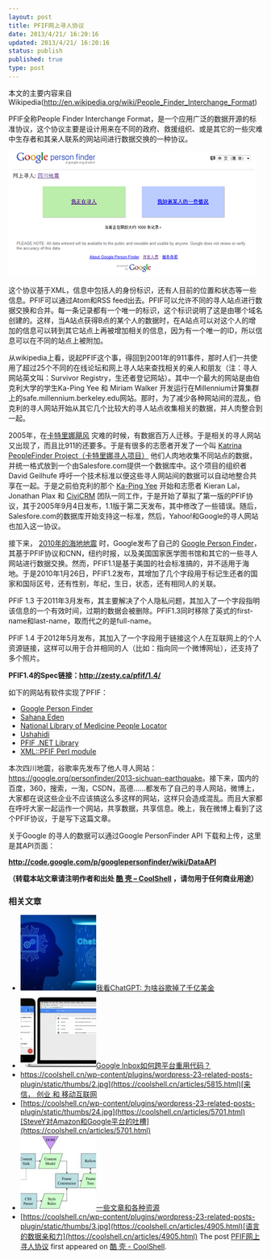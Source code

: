 ```yaml
---
layout: post
title: PFIF网上寻人协议
date: 2013/4/21/ 16:20:16
updated: 2013/4/21/ 16:20:16
status: publish
published: true
type: post
---
```


本文的主要内容来自Wikipedia(<http://en.wikipedia.org/wiki/People_Finder_Interchange_Format>)


PFIF全称People Finder Interchange Format，是一个应用广泛的数据开源的标准协议，这个协议主要是设计用来在不同的政府、救援组织、或是其它的一些灾难中生存者和其亲人联系的网站间进行数据交换的一种协议。


![](../wp-content/uploads/2013/04/Google-Person-Finder.png)


这个协议基于XML，信息中包括人的身份标识，还有人目前的位置和状态等一些信息。PFIF可以通过Atom和RSS feed出去。PFIF可以允许不同的寻人站点进行数据交换和合并。每一条记录都有一个唯一的标识，这个标识说明了这是由哪个域名创建的。这样，当A站点获得B点的某个人的数据时，在A站点可以对这个人的增加的信息可以转到其它站点上再被增加相关的信息，因为有一个唯一的ID，所以信息可以在不同的站点上被附加。


从wikipedia上看，说起PFIF这个事，得回到2001年的911事件，那时人们一共使用了超过25个不同的在线论坛和网上寻人站来查找相关的亲人和朋友（注：寻人网站英文叫：Survivor Registry，生还者登记网站）。其中一个最大的网站是由伯克利大学的学生Ka-Ping Yee 和 Miriam Walker 开发运行在Millennium计算集群上的safe.millennium.berkeley.edu网站。那时，为了减少各种网站间的混乱，伯克利的寻人网站开始从其它几个比较大的寻人站点收集相关的数据，并人肉整合到一起。



2005年，在[卡特里娜飓风](http://en.wikipedia.org/wiki/Hurricane_Katrina "Hurricane Katrina") 灾难的时候，有数据百万人迁移。于是相关的寻人网站又出现了，而且比911的还要多。于是有很多的志愿者开发了一个叫 [Katrina PeopleFinder Project（卡特里娜寻人项目）](http://en.wikipedia.org/wiki/Katrina_PeopleFinder_Project "Katrina PeopleFinder Project") 他们人肉地收集不同站点的数据，并统一格式放到一个由Salesfore.com提供一个数据库中。这个项目的组织者David Geilhufe 呼吁一个技术标准以便这些寻人网站间的数据可以自动地整合共享在一起。于是之前伯克利的那个 [Ka-Ping Yee](http://zesty.ca/) 开始和志愿者 Kieran Lal，Jonathan Plax 和 [CiviCRM](http://en.wikipedia.org/wiki/CiviCRM "CiviCRM") 团队一同工作，于是开始了草拟了第一版的PFIF协议，其于2005年9月4日发布，1.1版于第二天发布，其中修改了一些错误。随后，Salesfore.com的数据库开始支持这一标准，然后，Yahoo!和Google的寻人网站也加入这一协议。


接下来， [2010年的海地地震](http://en.wikipedia.org/wiki/2010_Haiti_earthquake "2010 Haiti earthquake") 时，Google发布了自己的 [Google Person Finder](http://en.wikipedia.org/wiki/Google_Person_Finder "Google Person Finder")，其基于PFIF协议和CNN，纽约时报，以及美国国家医学图书馆和其它的一些寻人网站进行数据交换。然而，PFIF1.1是基于美国的社会标准搞的，并不适用于海地。于是2010年1月26日，PFIF1.2发布，其增加了几个字段用于标记生还者的国家和国际区号，还有性别，年纪，生日，状态，还有相同人的关联。


PFIF 1.3 于2011年3月发布，其主要解决了个人隐私问题，其加入了一个字段指明该信息的一个有效时间，过期的数据会被删除。PFIF1.3同时移除了英式的first-name和last-name，取而代之的是full-name。


PFIF 1.4 于2012年5月发布，其加入了一个字段用于链接这个人在互联网上的个人资源链接，这样可以用于合并相同的人（比如：指向同一个微博网址），还支持了多个照片。


**PFIF1.4的Spec链接：<http://zesty.ca/pfif/1.4/>**


如下的网站有软件实现了PFIF：


* [Google Person Finder](http://en.wikipedia.org/wiki/Google_Person_Finder "Google Person Finder")
* [Sahana Eden](http://en.wikipedia.org/wiki/Sahana_FOSS_Disaster_Management_System "Sahana FOSS Disaster Management System")
* [National Library of Medicine People Locator](http://pl.nlm.nih.gov/index.php)
* [Ushahidi](http://en.wikipedia.org/wiki/Ushahidi#Ushahidi "Ushahidi")
* [PFIF .NET Library](http://code.google.com/p/pfifnet/)
* [XML::PFIF Perl module](http://erislabs.net/ianb/projects/pfif/)


本次四川地震，谷歌率先发布了他人寻人网站：<https://google.org/personfinder/2013-sichuan-earthquake>。接下来，国内的百度，360，搜索，一淘，CSDN，高德……都发布了自己的寻人网站，微博上，大家都在说这些企业不应该搞这么多这样的网站，这样只会造成混乱。而且大家都在呼吁大家一起运作一个网站，共享数据，共享信息。晚上，我在微博上看到了这个PFIF协议，于是写下这篇文章。


关于Google 的寻人的数据可以通过Google PersonFinder API 下载和上传，这里是其API页面：


**<http://code.google.com/p/googlepersonfinder/wiki/DataAPI>**




**（转载本站文章请注明作者和出处 [酷 壳 – CoolShell](https://coolshell.cn/) ，请勿用于任何商业用途）**



### 相关文章

* [![我看ChatGPT: 为啥谷歌掉了千亿美金](../wp-content/uploads/2023/02/chatgpt-150x150.jpg)](https://coolshell.cn/articles/22398.html)[我看ChatGPT: 为啥谷歌掉了千亿美金](https://coolshell.cn/articles/22398.html)
* [![Google Inbox如何跨平台重用代码？](../wp-content/uploads/2014/11/inbox2-640x264-150x150.jpg)](https://coolshell.cn/articles/12136.html)[Google Inbox如何跨平台重用代码？](https://coolshell.cn/articles/12136.html)
* [https://coolshell.cn/wp-content/plugins/wordpress-23-related-posts-plugin/static/thumbs/2.jpg](https://coolshell.cn/articles/5815.html)[来信， 创业 和 移动互联网](https://coolshell.cn/articles/5815.html)
* [https://coolshell.cn/wp-content/plugins/wordpress-23-related-posts-plugin/static/thumbs/24.jpg](https://coolshell.cn/articles/5701.html)[SteveY对Amazon和Google平台的吐槽](https://coolshell.cn/articles/5701.html)
* [![一些文章和各种资源](../wp-content/uploads/2011/09/image008-150x150.jpg)](https://coolshell.cn/articles/5224.html)[一些文章和各种资源](https://coolshell.cn/articles/5224.html)
* [https://coolshell.cn/wp-content/plugins/wordpress-23-related-posts-plugin/static/thumbs/3.jpg](https://coolshell.cn/articles/4905.html)[语言的数据亲和力](https://coolshell.cn/articles/4905.html)
The post [PFIF网上寻人协议](https://coolshell.cn/articles/9508.html) first appeared on [酷 壳 - CoolShell](https://coolshell.cn).